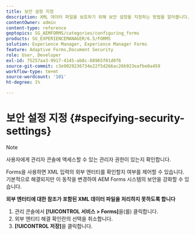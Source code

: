 ```yaml
---
title: 보안 설정 지정
description: XML 데이터 파일을 보호하기 위해 보안 설정을 지정하는 방법을 알아봅니다. 보안 설정 기능은 XML 입력의 외부 엔티티를 제어합니다.
contentOwner: admin
content-type: reference
geptopics: SG_AEMFORMS/categories/configuring_forms
products: SG_EXPERIENCEMANAGER/6.5/FORMS
solution: Experience Manager, Experience Manager Forms
feature: Adaptive Forms,Document Security
role: User, Developer
exl-id: 75257aa3-9917-4145-ab8c-88965f01d0f6
source-git-commit: c3e9029236734e22f5d266ac26b923eafbe0a459
workflow-type: tm+mt
source-wordcount: '101'
ht-degree: 1%

---
```


# 보안 설정 지정 {#specifying-security-settings}

>[!NOTE]
> 
> 사용자에게 관리자 콘솔에 액세스할 수 있는 관리자 권한이 있는지 확인합니다.

Forms을 사용하면 XML 입력의 외부 엔터티를 확인할지 여부를 제어할 수 있습니다. 기본적으로 해결되지만 이 동작을 변경하여 AEM Forms 시스템의 보안을 강화할 수 있습니다.

**외부 엔터티에 대한 참조가 포함된 XML 데이터 파일을 처리하지 못하도록 합니다**

1. 관리 콘솔에서 **[!UICONTROL 서비스 > Forms]**&#x200B;을(를) 클릭합니다.
1. 외부 엔티티 해결 확인란의 선택을 취소합니다.
1. **[!UICONTROL 저장]**&#x200B;을 클릭합니다.
